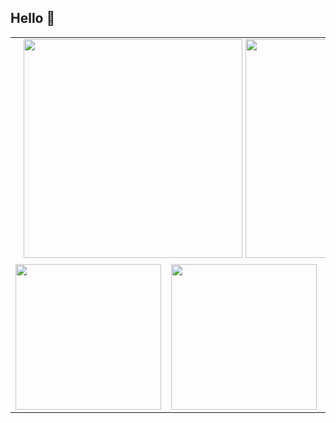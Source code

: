 ## Hello :wave:

<div align="center">

<table>
   <tr>
    <td colspan="3" align="center">
      <img src="https://github.com/user-attachments/assets/a08f6897-2df1-4fc3-9165-486a109112a4" width="350">
      <img src="https://github.com/user-attachments/assets/ed6f0fec-b238-4b61-a846-dc06dfa78f00" width="350">
    </td>
  </tr>
  <tr>
    <td><img src="https://github.com/user-attachments/assets/46ae5c4c-bf02-45b6-963f-ea90a7df04bb" width="233"></td>
    <td><img src="https://github.com/user-attachments/assets/33f147a5-9e71-483b-9638-0269cfff2171" width="233"></td>
    <td><img src="https://github.com/user-attachments/assets/382948e3-30cd-4e41-b875-1748a8d39f7f" width="233"></td>
  </tr>
</table>

</div>
